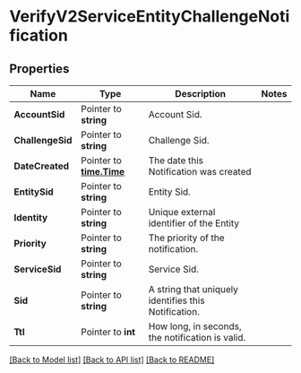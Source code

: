# VerifyV2ServiceEntityChallengeNotification

## Properties

Name | Type | Description | Notes
------------ | ------------- | ------------- | -------------
**AccountSid** | Pointer to **string** | Account Sid. |
**ChallengeSid** | Pointer to **string** | Challenge Sid. |
**DateCreated** | Pointer to [**time.Time**](time.Time.md) | The date this Notification was created |
**EntitySid** | Pointer to **string** | Entity Sid. |
**Identity** | Pointer to **string** | Unique external identifier of the Entity |
**Priority** | Pointer to **string** | The priority of the notification. |
**ServiceSid** | Pointer to **string** | Service Sid. |
**Sid** | Pointer to **string** | A string that uniquely identifies this Notification. |
**Ttl** | Pointer to **int** | How long, in seconds, the notification is valid. |

[[Back to Model list]](../README.md#documentation-for-models) [[Back to API list]](../README.md#documentation-for-api-endpoints) [[Back to README]](../README.md)


